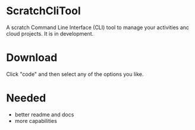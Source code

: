 # ScratchCliTool
A scratch Command Line Interface (CLI) tool to manage your activities anc cloud projects. It is in development.
# Download
Click "code" and then select any of the options you like.
# Needed
+ better readme and docs
+ more capabilities
